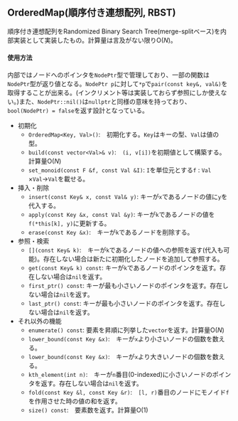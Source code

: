 ## OrderedMap(順序付き連想配列, RBST)

順序付き連想配列をRandomized Binary Search Tree(merge-splitベース)を内部実装として実装したもの。計算量は言及がない限り$\mathrm{O}(N)$。

#### 使用方法

内部ではノードへのポインタを`NodePtr`型で管理しており、一部の関数は`NodePtr`型が返り値となる。`NodePtr p`に対して`*p`で`pair(const key&, val&)`を取得することが出来る。(インクリメント等は実装しておらず参照にしか使えない。)また、`NodePtr::nil()`は`nullptr`と同様の意味を持っており、`bool(NodePtr) = false`を返す設計となっている。

- 初期化
  - `OrderedMap<Key, Val>()`:　初期化する。`Key`はキーの型、`Val`は値の型。
  - `build(const vector<Val>& v)`:　`(i, v[i])`を初期値として構築する。計算量$\mathrm{O}(N)$
  - `set_monoid(const F &f, const Val &I)`: `I`を単位元とする`f` : `Val` $\times$`Val`$\rightarrow$`Val`を載せる。
- 挿入・削除
  - `insert(const Key& x, const Val& y)`: キーが`x`であるノードの値に`y`を代入する。
  - `apply(const Key &x, const Val &y)`: キーが`k`であるノードの値を`f(*this[k], y)`に更新する。
  - `erase(const Key &x)`:　キーが`k`であるノードを削除する。
- 参照・検索
  - `[](const Key& k)`:　キーが`k`であるノードの値への参照を返す(代入も可能)。存在しない場合は新たに初期化したノードを追加して参照する。
  - `get(const Key& k) const`: キーが`k`であるノードのポインタを返す。存在しない場合は`nil`を返す。
  - `first_ptr() const`: キーが最も小さいノードのポインタを返す。存在しない場合は`nil`を返す。
  - `last_ptr() const`: キーが最も小さいノードのポインタを返す。存在しない場合は`nil`を返す。
- それ以外の機能
  - `enumerate() const`: 要素を昇順に列挙した`vector`を返す。計算量$\mathrm{O}(N)$
  - `lower_bound(const Key &x)`:　キーが`x`より小さいノードの個数を数える。
  - `lower_bound(const Key &x)`:　キーが`x`より大きいノードの個数を数える。
  - `kth_element(int n)`:　キーが`n`番目(0-indexed)に小さいノードのポインタを返す。存在しない場合は`nil`を返す。
  - `fold(const Key &l, const Key &r)`:　`[l, r)`番目のノードにモノイド`f`を作用させた時の値の和を返す。
  - `size() const`:　要素数を返す。計算量$\mathrm{O}(1)$
